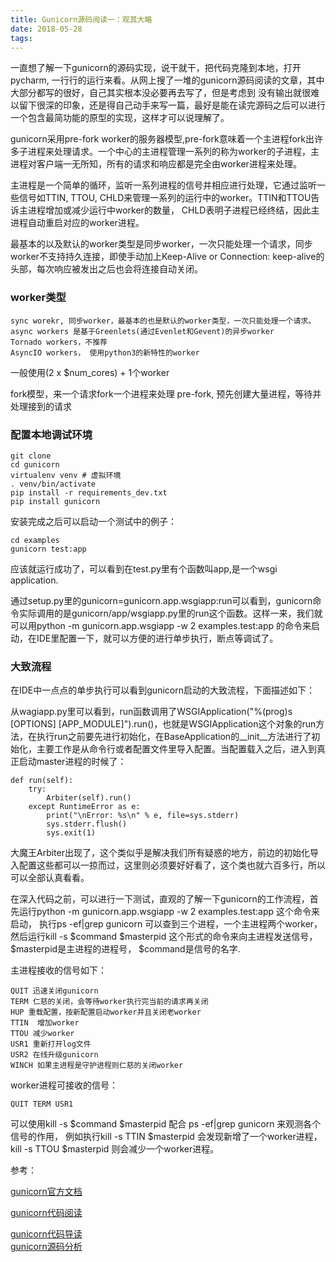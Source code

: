 ```yaml
---
title: Gunicorn源码阅读一：观其大略
date: 2018-05-28
tags: 
---
```


一直想了解一下gunicorn的源码实现，说干就干，把代码克隆到本地，打开pycharm, 一行行的运行来看。从网上搜了一堆的gunicorn源码阅读的文章，其中大部分都写的很好，自己其实根本没必要再去写了，但是考虑到
没有输出就很难以留下很深的印象，还是得自己动手来写一篇，最好是能在读完源码之后可以进行一个包含最简功能的原型的实现，这样才可以说理解了。

gunicorn采用pre-fork worker的服务器模型,pre-fork意味着一个主进程fork出许多子进程来处理请求。一个中心的主进程管理一系列的称为worker的子进程，主进程对客户端一无所知，所有的请求和响应都是完全由worker进程来处理。

主进程是一个简单的循环，监听一系列进程的信号并相应进行处理，它通过监听一些信号如TTIN, TTOU,  CHLD来管理一系列的运行中的worker。TTIN和TTOU告诉主进程增加或减少运行中worker的数量， CHLD表明子进程已经终结，因此主进程自动重启对应的worker进程。

最基本的以及默认的worker类型是同步worker，一次只能处理一个请求，同步worker不支持持久连接，即使手动加上Keep-Alive or Connection: keep-alive的头部，每次响应被发出之后也会将连接自动关闭。

### worker类型
	sync worekr, 同步worker，最基本的也是默认的worker类型，一次只能处理一个请求。
	async workers 是基于Greenlets(通过Evenlet和Gevent)的异步worker
	Tornado workers，不推荐
	AsyncIO workers， 使用python3的新特性的worker
	
一般使用(2 x $num_cores) + 1个worker

fork模型，来一个请求fork一个进程来处理
pre-fork, 预先创建大量进程，等待并处理接到的请求

### 配置本地调试环境
	git clone
	cd gunicorn
	virtualenv venv # 虚拟环境
	. venv/bin/activate
	pip install -r requirements_dev.txt 
	pip install gunicorn

安装完成之后可以启动一个测试中的例子：

	cd examples
	gunicorn test:app

应该就运行成功了，可以看到在test.py里有个函数叫app,是一个wsgi application.

通过setup.py里的gunicorn=gunicorn.app.wsgiapp:run可以看到，gunicorn命令实际调用的是gunicorn/app/wsgiapp.py里的run这个函数。这样一来，我们就可以用python -m gunicorn.app.wsgiapp -w 2 examples.test:app  的命令来启动，在IDE里配置一下，就可以方便的进行单步执行，断点等调试了。

### 大致流程
在IDE中一点点的单步执行可以看到gunicorn启动的大致流程，下面描述如下：

从wagiapp.py里可以看到，run函数调用了WSGIApplication("%(prog)s [OPTIONS] [APP_MODULE]").run()，也就是WSGIApplication这个对象的run方法，在执行run之前要先进行初始化，在BaseApplication的__init__方法进行了初始化，主要工作是从命令行或者配置文件里导入配置。当配置载入之后，进入到真正启动master进程的时候了：

    def run(self):
        try:
            Arbiter(self).run()
        except RuntimeError as e:
            print("\nError: %s\n" % e, file=sys.stderr)
            sys.stderr.flush()
            sys.exit(1)
大魔王Arbiter出现了，这个类似乎是解决我们所有疑惑的地方，前边的初始化导入配置这些都可以一掠而过，这里则必须要好好看了，这个类也就六百多行，所以可以全部认真看看。


在深入代码之前，可以进行一下测试，直观的了解一下gunicorn的工作流程，首先运行python -m gunicorn.app.wsgiapp -w 2 examples.test:app 这个命令来启动， 执行ps -ef|grep gunicorn  可以查到三个进程，一个主进程两个worker，然后运行kill -s $command $masterpid 这个形式的命令来向主进程发送信号， $masterpid是主进程的进程号， $command是信号的名字.

主进程接收的信号如下：

	QUIT 迅速关闭gunicorn
	TERM 仁慈的关闭，会等待worker执行完当前的请求再关闭
	HUP 重载配置，按新配置启动worker并且关闭老worker
	TTIN  增加worker
	TTOU 减少worker
	USR1 重新打开log文件
	USR2 在线升级gunicorn
	WINCH 如果主进程是守护进程则仁慈的关闭worker

worker进程可接收的信号：

	QUIT TERM USR1
	

可以使用kill -s $command $masterpid 配合 ps -ef|grep gunicorn 来观测各个信号的作用， 例如执行kill -s TTIN $masterpid 会发现新增了一个worker进程，kill -s TTOU $masterpid 则会减少一个worker进程。



参考：

[gunicorn官方文档](http://docs.gunicorn.org/en/stable/design.html)

[gunicorn代码阅读](http://rur.logdown.com/posts/2015/04/03/259224)

[gunicorn代码导读](http://gunicorn.readthedocs.io/en/latest/index.html)  
[gunicorn源码分析](https://blog.csdn.net/qq_33339479/article/details/78431209) 